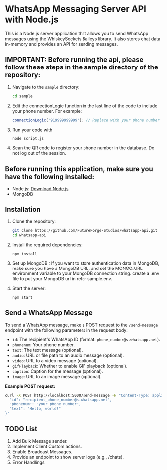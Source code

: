 
# WhatsApp Messaging Server API with Node.js

This is a Node.js server application that allows you to send WhatsApp messages using the WhiskeySockets Baileys library. It also stores chat data in-memory and provides an API for sending messages.

## **IMPORTANT**: Before running the api, please follow these steps in the sample directory of the repository:

1. Navigate to the `sample` directory:

   ```bash
   cd sample
   ```
2. Edit the connectionLogic function in the last line of the code to include your phone number. For example:
    ```javascript
    connectionLogic('919999999999'); // Replace with your phone number
    ```
3. Run your code with 
    ```bash
    node script.js
    ```
4. Scan the QR code to register your phone number in the database. Do not log out of the session.

## Before running this application, make sure you have the following installed:

- Node.js: [Download Node.js](https://nodejs.org/)
- MongoDB 

## Installation

1. Clone the repository:

   ```bash
   git clone https://github.com/FutureForge-Studios/whatsapp-api.git
   cd whatsapp-api 

   
2. Install the required dependencies:
    ```
    npm install
    ```

3. Set up MongoDB :
If you want to store authentication data in MongoDB, make sure you have a MongoDB URL, and set the MONGO_URL environment variable to your MongoDB connection string.
create a .env file to put your MongoDB url in refer sample.env.

4. Start the server:
    ```
    npm start
    ```
## Send a WhatsApp Message

To send a WhatsApp message, make a POST request to the `/send-message` endpoint with the following parameters in the request body:

- `id`: The recipient's WhatsApp ID (format: `phone_number@s.whatsapp.net`).
- `phonenum`: Your phone number.
- `text`: The text message (optional).
- `audio`: URL or file path to an audio message (optional).
- `video`: URL to a video message (optional).
- `gifPlayback`: Whether to enable GIF playback (optional).
- `caption`: Caption for the message (optional).
- `image`: URL to an image message (optional).

**Example POST request:**

```bash
curl -X POST http://localhost:5000/send-message -H "Content-Type: application/json" -d '{
  "id": "recipient_phone_number@s.whatsapp.net",
  "phonenum": "your_phone_number",
  "text": "Hello, world!"
}'
```

## TODO List

1. Add Bulk Message sender.
2. Implement Client Custom actions.
3. Enable Broadcast Messages.
4. Provide an endpoint to show server logs (e.g., /chats).
5. Error Handlings 
